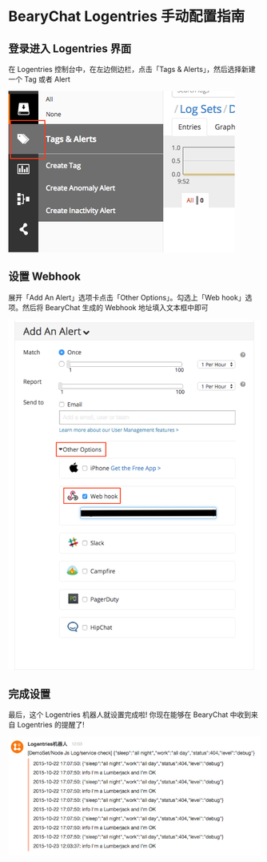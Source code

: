 # BearyChat Logentries 手动配置指南

## 登录进入 Logentries 界面

在 Logentries 控制台中，在左边侧边栏，点击「Tags & Alerts」，然后选择新建一个 Tag 或者 Alert

![](/tutorials/image/logentries_new_alert.png)

## 设置 Webhook

展开「Add An Alert」选项卡点击「Other Options」。勾选上「Web hook」选项。然后将 BearyChat 生成的 Webhook 地址填入文本框中即可

![](/tutorials/image/logentries_set_webhook.png)

## 完成设置

最后，这个 Logentries 机器人就设置完成啦! 你现在能够在 BearyChat 中收到来自 Logentries 的提醒了!

![](/tutorials/image/logentries_notify_sample.png)
